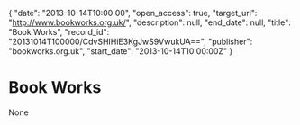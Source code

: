 {
  "date": "2013-10-14T10:00:00", 
  "open_access": true, 
  "target_url": "http://www.bookworks.org.uk/", 
  "description": null, 
  "end_date": null, 
  "title": "Book Works", 
  "record_id": "20131014T100000/CdvSHIHiE3KgJwS9VwukUA==", 
  "publisher": "bookworks.org.uk", 
  "start_date": "2013-10-14T10:00:00Z"
}

# Book Works

None
